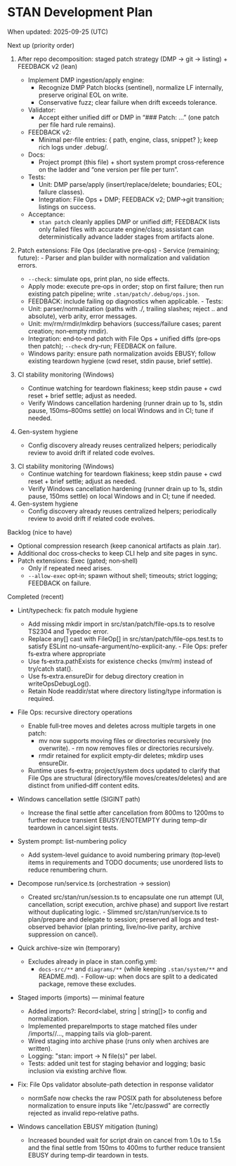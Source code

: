 # STAN Development Plan

When updated: 2025-09-25 (UTC)

Next up (priority order)

1. After repo decomposition: staged patch strategy (DMP → git → listing) + FEEDBACK v2 (lean)
   - Implement DMP ingestion/apply engine:
     - Recognize DMP Patch blocks (sentinel), normalize LF internally, preserve original EOL on write.
     - Conservative fuzz; clear failure when drift exceeds tolerance.
   - Validator:
     - Accept either unified diff or DMP in “### Patch: …” (one patch per file hard rule remains).
   - FEEDBACK v2:
     - Minimal per‑file entries: { path, engine, class, snippet? }; keep rich logs under .debug/.
   - Docs:
     - Project prompt (this file) + short system prompt cross‑reference on the ladder and “one version per file per turn”.
   - Tests:
     - Unit: DMP parse/apply (insert/replace/delete; boundaries; EOL; failure classes).
     - Integration: File Ops + DMP; FEEDBACK v2; DMP→git transition; listings on success.
   - Acceptance:
     - `stan patch` cleanly applies DMP or unified diff; FEEDBACK lists only failed files with accurate engine/class; assistant can deterministically advance ladder stages from artifacts alone.

1. Patch extensions: File Ops (declarative pre‑ops) - Service (remaining; future): - Parser and plan builder with normalization and validation errors.
   - `--check`: simulate ops, print plan, no side effects.
   - Apply mode: execute pre‑ops in order; stop on first failure; then run existing patch pipeline; write `.stan/patch/.debug/ops.json`.
   - FEEDBACK: include failing op diagnostics when applicable. - Tests:
   - Unit: parser/normalization (paths with ./, trailing slashes; reject .. and absolute), verb arity, error messages.
   - Unit: mv/rm/rmdir/mkdirp behaviors (success/failure cases; parent creation; non‑empty rmdir).
   - Integration: end‑to‑end patch with File Ops + unified diffs (pre‑ops then patch); `--check` dry‑run; FEEDBACK on failure.
   - Windows parity: ensure path normalization avoids EBUSY; follow existing teardown hygiene (cwd reset, stdin pause, brief settle).
1. CI stability monitoring (Windows)
   - Continue watching for teardown flakiness; keep stdin pause + cwd reset + brief settle; adjust as needed.
   - Verify Windows cancellation hardening (runner drain up to 1s, stdin pause, 150ms–800ms settle) on local Windows and in CI; tune if needed.
1. Gen-system hygiene
   - Config discovery already reuses centralized helpers; periodically review to avoid drift if related code evolves.

3) CI stability monitoring (Windows)
   - Continue watching for teardown flakiness; keep stdin pause + cwd reset + brief settle; adjust as needed.
   - Verify Windows cancellation hardening (runner drain up to 1s, stdin pause, 150ms settle) on local Windows and in CI; tune if needed.
4) Gen-system hygiene
   - Config discovery already reuses centralized helpers; periodically review to avoid drift if related code evolves.

Backlog (nice to have)

- Optional compression research (keep canonical artifacts as plain .tar).
- Additional doc cross‑checks to keep CLI help and site pages in sync.
- Patch extensions: Exec (gated; non‑shell)
  - Only if repeated need arises.
  - `--allow-exec` opt‑in; spawn without shell; timeouts; strict logging; FEEDBACK on failure.

Completed (recent)

- Lint/typecheck: fix patch module hygiene
  - Add missing mkdir import in src/stan/patch/file-ops.ts to resolve TS2304 and Typedoc error.
  - Replace any[] cast with FileOp[] in src/stan/patch/file-ops.test.ts to satisfy ESLint no-unsafe-argument/no-explicit-any.
‑ File Ops: prefer fs‑extra where appropriate
  - Use fs‑extra.pathExists for existence checks (mv/rm) instead of try/catch stat().
  - Use fs‑extra.ensureDir for debug directory creation in writeOpsDebugLog().
  - Retain Node readdir/stat where directory listing/type information is required.
- File Ops: recursive directory operations
  - Enable full‑tree moves and deletes across multiple targets in one patch:
    - mv now supports moving files or directories recursively (no overwrite).    - rm now removes files or directories recursively.
    - rmdir retained for explicit empty‑dir deletes; mkdirp uses ensureDir.
  - Runtime uses fs‑extra; project/system docs updated to clarify that File Ops are structural (directory/file moves/creates/deletes) and are distinct from unified‑diff content edits.

- Windows cancellation settle (SIGINT path)
  - Increase the final settle after cancellation from 800ms to 1200ms to further reduce transient EBUSY/ENOTEMPTY during temp-dir teardown in cancel.sigint tests.
- System prompt: list-numbering policy
  - Add system-level guidance to avoid numbering primary (top‑level) items in requirements and TODO documents; use unordered lists to reduce renumbering churn.

- Decompose run/service.ts (orchestration → session)
  - Created src/stan/run/session.ts to encapsulate one run attempt (UI, cancellation, script execution, archive phase) and support live restart without duplicating logic. - Slimmed src/stan/run/service.ts to plan/prepare and delegate to session; preserved all logs and test-observed behavior (plan printing, live/no‑live parity, archive suppression on cancel).
- Quick archive-size win (temporary)
  - Excludes already in place in stan.config.yml:
    - `docs-src/**` and `diagrams/**` (while keeping `.stan/system/**` and README.md). - Follow-up: when docs are split to a dedicated package, remove these excludes.

- Staged imports (imports) — minimal feature
  - Added imports?: Record<label, string | string[]> to config and normalization.
  - Implemented prepareImports to stage matched files under <stanPath>/imports/<label>/..., mapping tails via glob-parent.
  - Wired staging into archive phase (runs only when archives are written).
  - Logging: "stan: import <label> -> N file(s)" per label.
  - Tests: added unit test for staging behavior and logging; basic inclusion via existing archive flow.
- Fix: File Ops validator absolute-path detection in response validator
  - normSafe now checks the raw POSIX path for absoluteness before normalization to ensure inputs like "/etc/passwd" are correctly rejected as invalid repo‑relative paths.

- Windows cancellation EBUSY mitigation (tuning)
  - Increased bounded wait for script drain on cancel from 1.0s to 1.5s and the final settle from 150ms to 400ms to further reduce transient EBUSY during temp‑dir teardown in tests.
